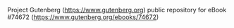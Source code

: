 Project Gutenberg (https://www.gutenberg.org) public repository for
eBook #74672 (https://www.gutenberg.org/ebooks/74672)
